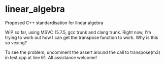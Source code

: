 # linear_algebra
Proposed C++ standardisation for linear algebra

WIP so far, using MSVC 15.7.5, gcc trunk and clang trunk. Right now, I'm trying to work out how I can get the transpose function to work. Why is this so vexing?

To see the problem, uncomment the assert around the call to transpose(m3) in test.cpp at line 61. All assistance welcome!
